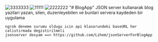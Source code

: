 ![3333333](https://user-images.githubusercontent.com/75074894/121895228-a674f200-cd28-11eb-9010-f7f6dce040ec.PNG)
![11111](https://user-images.githubusercontent.com/75074894/121895231-a70d8880-cd28-11eb-9b82-3b4b0252a813.PNG)
![2222222](https://user-images.githubusercontent.com/75074894/121895233-a7a61f00-cd28-11eb-8c08-cc9f01240c0c.PNG)
"# BlogApp" 
    JSON server kullanarak blog yazilari yazan, silen, duzenleyebilen ve bunlari servera kaydeden bir uygulama
    
    ngrok deneme surumu oldugu icin api klasorundeki baseURL her calistirmada degistirilmeli
    jsonserver dosyam ==> https://github.com/Lihem/jsonServerForBlogApp
